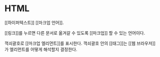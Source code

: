 # HTML


[[하이퍼텍스트]] [[마크업 언어]].

[[링크]]를 누르면 다른 문서로 옮겨갈 수 있도록 [[마크업]] 할 수 있는 언어이다. 


꺽쇠괄호로 [[마크업 엘리먼트]]를 표시한다. 
꺽쇠괄호 안의 [[태그]]는 [[웹 브라우저]]가 엘리먼트를 어떻게 해석할지 결정한다. 
